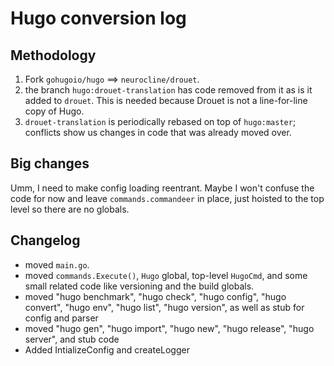 # Hugo conversion log

## Methodology

1. Fork `gohugoio/hugo` ==> `neurocline/drouet`.
2. the branch `hugo:drouet-translation` has code removed from it as is it added to `drouet`. This is needed because Drouet is not a line-for-line copy of Hugo.
3. `drouet-translation` is periodically rebased on top of `hugo:master`; conflicts show us changes in code that was already moved over.

## Big changes

Umm, I need to make config loading reentrant. Maybe I won't confuse the code for now and leave
`commands.commandeer` in place, just hoisted to the top level so there are no globals.

## Changelog

- moved `main.go`.
- moved `commands.Execute()`, `Hugo` global, top-level `HugoCmd`, and some small related code like versioning and the build globals.
- moved "hugo benchmark", "hugo check", "hugo config", "hugo convert", "hugo env", "hugo list", "hugo version", as well as stub for config and parser
- moved "hugo gen", "hugo import", "hugo new", "hugo release", "hugo server", and stub code
- Added IntializeConfig and createLogger
